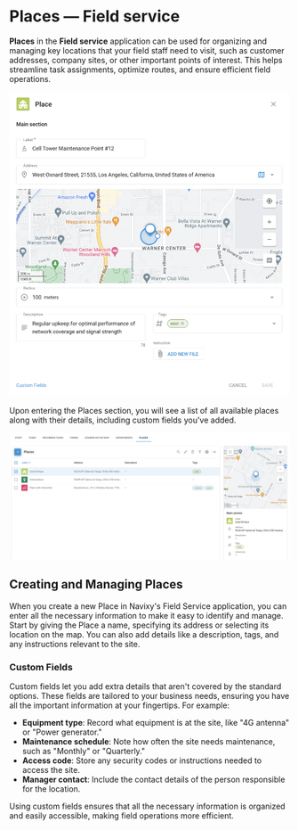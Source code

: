 # Places — Field service

**Places** in the **Field service** application can be used for organizing and managing key locations that your field staff need to visit, such as customer addresses, company sites, or other important points of interest. This helps streamline task assignments, optimize routes, and ensure efficient field operations.

![image-20240816-175137.png](../attachments/image-20240816-175137.png)

Upon entering the Places section, you will see a list of all available places along with their details, including custom fields you've added.

![image-20240816-174653.png](../attachments/image-20240816-174653.png)

## Creating and Managing Places

When you create a new Place in Navixy's Field Service application, you can enter all the necessary information to make it easy to identify and manage. Start by giving the Place a name, specifying its address or selecting its location on the map. You can also add details like a description, tags, and any instructions relevant to the site.

### Custom Fields

Custom fields let you add extra details that aren't covered by the standard options. These fields are tailored to your business needs, ensuring you have all the important information at your fingertips. For example:

* **Equipment type**: Record what equipment is at the site, like "4G antenna" or "Power generator."
* **Maintenance schedule**: Note how often the site needs maintenance, such as "Monthly" or "Quarterly."
* **Access code**: Store any security codes or instructions needed to access the site.
* **Manager contact**: Include the contact details of the person responsible for the location.

Using custom fields ensures that all the necessary information is organized and easily accessible, making field operations more efficient.
